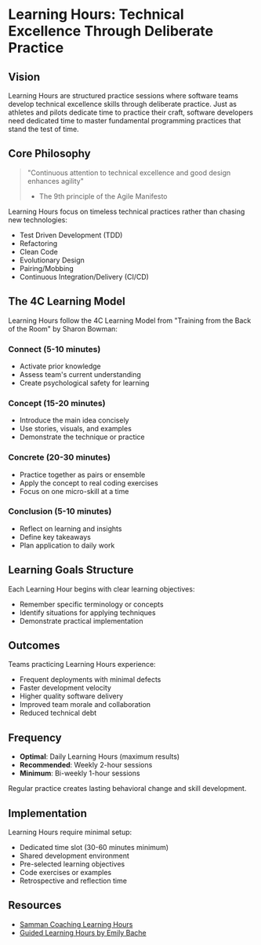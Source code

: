 # Learning Hours: Technical Excellence Through Deliberate Practice

## Vision

Learning Hours are structured practice sessions where software teams develop technical excellence skills through deliberate practice. Just as athletes and pilots dedicate time to practice their craft, software developers need dedicated time to master fundamental programming practices that stand the test of time.

## Core Philosophy

> "Continuous attention to technical excellence and good design enhances agility"
> - The 9th principle of the Agile Manifesto

Learning Hours focus on timeless technical practices rather than chasing new technologies:
- Test Driven Development (TDD)
- Refactoring
- Clean Code
- Evolutionary Design
- Pairing/Mobbing
- Continuous Integration/Delivery (CI/CD)

## The 4C Learning Model

Learning Hours follow the 4C Learning Model from "Training from the Back of the Room" by Sharon Bowman:

### Connect (5-10 minutes)
- Activate prior knowledge
- Assess team's current understanding
- Create psychological safety for learning

### Concept (15-20 minutes)
- Introduce the main idea concisely
- Use stories, visuals, and examples
- Demonstrate the technique or practice

### Concrete (20-30 minutes)
- Practice together as pairs or ensemble
- Apply the concept to real coding exercises
- Focus on one micro-skill at a time

### Conclusion (5-10 minutes)
- Reflect on learning and insights
- Define key takeaways
- Plan application to daily work

## Learning Goals Structure

Each Learning Hour begins with clear learning objectives:
- Remember specific terminology or concepts
- Identify situations for applying techniques
- Demonstrate practical implementation

## Outcomes

Teams practicing Learning Hours experience:
- Frequent deployments with minimal defects
- Faster development velocity
- Higher quality software delivery
- Improved team morale and collaboration
- Reduced technical debt

## Frequency

- **Optimal**: Daily Learning Hours (maximum results)
- **Recommended**: Weekly 2-hour sessions
- **Minimum**: Bi-weekly 1-hour sessions

Regular practice creates lasting behavioral change and skill development.

## Implementation

Learning Hours require minimal setup:
- Dedicated time slot (30-60 minutes minimum)
- Shared development environment
- Pre-selected learning objectives
- Code exercises or examples
- Retrospective and reflection time

## Resources

- [Samman Coaching Learning Hours](https://sammancoaching.org/learning_hours/)
- [Guided Learning Hours by Emily Bache](https://leanpub.com/guidedlearninghours)